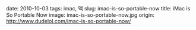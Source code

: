 ﻿date: 2010-10-03
tags: imac, 맥
slug: imac-is-so-portable-now
title: iMac is So Portable Now
image: imac-is-so-portable-now.jpg
origin: http://www.dudelol.com/imac-is-so-portable-now/

